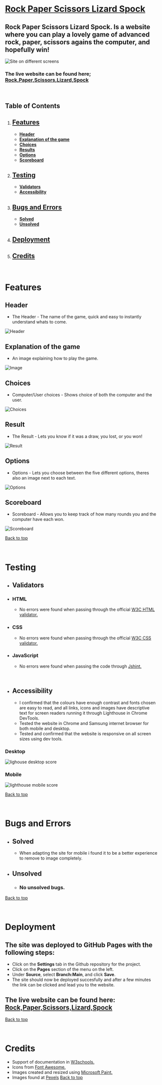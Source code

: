 # [Rock Paper Scissors Lizard Spock](https://mattheuskasa.github.io/Rock-Paper-Scissors-Lizard-Spock//)

## Rock Paper Scissors Lizard Spock. Is a website where you can play a lovely game of advanced rock, paper, scissors agains the computer, and hopefully win!

![Site on different screens](md-images/different-responses.png)


### The live website can be found here; [Rock,Paper,Scissors,Lizard,Spock]( https://mattheuskasa.github.io/Rock-Paper-Scissors-Lizard-Spock//)

<p>&nbsp;</p>

## Table of Contents
1. ## [**Features**](#features-1)
    - [**Header**](#header)
    - [**Explanation of the game**](#explanation-of-the-game)
    - [**Choices**](#choices)
    - [**Results**](#result)
    - [**Options**](#options)
    - [**Scoreboard**](#scoreboard)

2. ## [**Testing**](#testing-1)
    - [**Validators**](#validators)
    - [**Accessibility**](#accessibility)

3. ## [**Bugs and Errors**](#bugs-and-errors-1)
    - [**Solved**](#solved)
    - [**Unsolved**](#unsolved)

4. ## [**Deployment**](#deployment-1)

5. ## [**Credits**](#credits-1)

<p>&nbsp;</p>

# Features


## Header
- The Header - The name of the game, quick and easy to instantly understand whats to come.

![Header](md-images/RPSLS-Header.png)

## Explanation of the game
- An image explaining how to play the game.

![Image](md-images/325665%20copy.png)

## Choices
- Computer/User choices - Shows choice of both the computer and the user.

![Choices](md-images/Computer-and-user-choice.png)

## Result
- The Result - Lets you know if it was a draw, you lost, or you won!

![Result](md-images/Result.png)

## Options
- Options - Lets you choose between the five different options, theres also an image next to each text.

![Options](md-images/Options.png)

## Scoreboard
- Scoreboard - Allows you to keep track of how many rounds you and the computer have each won.

![Scoreboard](md-images/Scoreboard.png)


[Back to top](#)


<p>&nbsp;</p>

# Testing

- ## Validators

- ### HTML
  - No errors were found when passing through the official [W3C HTML validator.](https://validator.w3.org/)

- ### CSS
  - No errors were found when passing through the official [W3C CSS validator.](https://jigsaw.w3.org/css-validator/#validate_by_uri)

- ### JavaScript
  - No errors were found when passing the code through [Jshint.](https://jshint.com/)

<p>&nbsp;</p>

- ## Accessibility

  - I confirmed that the colours have enough contrast and fonts chosen are easy to read, and all links, icons and images have descriptive text for screen readers running it through Lighthouse in Chrome DevTools.
  - Tested the website in Chrome and Samsung internet browser for both mobile and desktop.
  - Tested and confirmed that the website is responsive on all screen sizes using dev tools.

### Desktop

  ![lighouse desktop score](md-images/lighthouse-desktop.png)

### Mobile

  ![lighthouse mobile score](md-images/lighthouse-mobile.png)

[Back to top](#)
<p>&nbsp;</p>

  # Bugs and Errors

- ## Solved

  - When adapting the site for mobile i found it to be a better experience to remove to image completely.

- ## Unsolved

  - ### No unsolved bugs.
[Back to top](#)
<p>&nbsp;</p>


  # Deployment

  ## The site was deployed to GitHub Pages with the following steps:
  - Click on the **Settings** tab in the Github repository for the project.
  - Click on the **Pages** section of the menu on the left.
  - Under **Source**, select **Branch:Main**, and click **Save**.
  - The site should now be deployed succesfully and after a few minutes the link can be clicked and lead you to the website.


## The live website can be found here: [Rock,Paper,Scissors,Lizard,Spock]( https://mattheuskasa.github.io/Rock-Paper-Scissors-Lizard-Spock//)
[Back to top](#)
<p>&nbsp;</p>

 # Credits

 - Support of documentation in [W3schools.](https://www.w3schools.com/)
 - Icons from [Font Awesome.](https://fontawesome.com/)
 - Images created and resized using [Microsoft Paint.](https://sv.wikipedia.org/wiki/Microsoft_Paint)
 - Images found at [Pexels](https://www.pexels.com/)
 [Back to top](#)